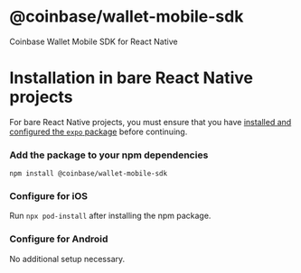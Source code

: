# @coinbase/wallet-mobile-sdk

Coinbase Wallet Mobile SDK for React Native

# Installation in bare React Native projects

For bare React Native projects, you must ensure that you have [installed and configured the `expo` package](https://docs.expo.dev/bare/installing-expo-modules/) before continuing.

### Add the package to your npm dependencies

```
npm install @coinbase/wallet-mobile-sdk
```

### Configure for iOS

Run `npx pod-install` after installing the npm package.

### Configure for Android

No additional setup necessary.
